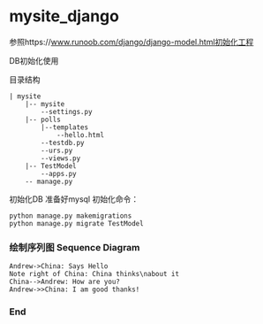 # mysite_django
参照https://www.runoob.com/django/django-model.html初始化工程

DB初始化使用

目录结构
```
| mysite
    |-- mysite
        --settings.py
    |-- polls
        |--templates
            --hello.html
        --testdb.py
        --urs.py
        --views.py
    |-- TestModel
        --apps.py
    -- manage.py
```
初始化DB
准备好mysql
初始化命令：
```
python manage.py makemigrations
python manage.py migrate TestModel
```

### 绘制序列图 Sequence Diagram

```seq
Andrew->China: Says Hello
Note right of China: China thinks\nabout it
China-->Andrew: How are you?
Andrew->>China: I am good thanks!
```
### End
